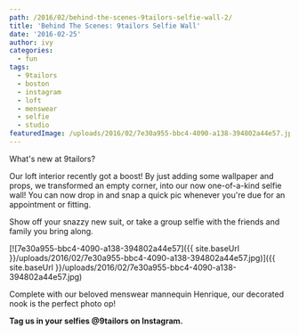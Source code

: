```yaml
---
path: /2016/02/behind-the-scenes-9tailors-selfie-wall-2/
title: 'Behind The Scenes: 9tailors Selfie Wall'
date: '2016-02-25'
author: ivy
categories:
  - fun
tags:
  - 9tailors
  - boston
  - instagram
  - loft
  - menswear
  - selfie
  - studio
featuredImage: /uploads/2016/02/7e30a955-bbc4-4090-a138-394802a44e57.jpg
---
```

What's new at 9tailors?

Our loft interior recently got a boost! By just adding some wallpaper and props, we transformed an empty corner, into our now one-of-a-kind selfie wall! You can now drop in and snap a quick pic whenever you're due for an appointment or fitting.

Show off your snazzy new suit, or take a group selfie with the friends and family you bring along.

[![7e30a955-bbc4-4090-a138-394802a44e57]({{ site.baseUrl }}/uploads/2016/02/7e30a955-bbc4-4090-a138-394802a44e57.jpg)]({{ site.baseUrl }}/uploads/2016/02/7e30a955-bbc4-4090-a138-394802a44e57.jpg)

Complete with our beloved menswear mannequin Henrique, our decorated nook is the perfect photo op! 

 **Tag us in your selfies @9tailors on Instagram.**